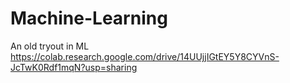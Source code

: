 # Machine-Learning
An old tryout in ML
https://colab.research.google.com/drive/14UUjjIGtEY5Y8CYVnS-JcTwK0Rdf1mqN?usp=sharing
